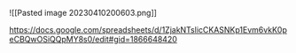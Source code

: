![[Pasted image 20230410200603.png]]

https://docs.google.com/spreadsheets/d/1ZjakNTslicCKASNKp1Evm6vkK0peCBQwOSiQQpMY8s0/edit#gid=1866648420 